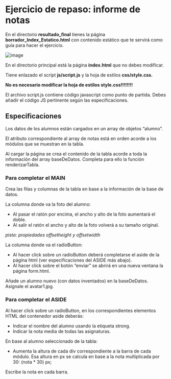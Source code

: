 # Ejercicio de repaso: informe de notas

En el directorio **resultado_final** tienes la página **borrador_Index_Estatico.html** con contenido estático que te servirá como guía para hacer el ejercicio. 

![image](https://user-images.githubusercontent.com/91023374/235069020-3a088b67-3750-41cb-a86b-103742dbc2d9.png)

En el directorio principal está la página **index.html** que no debes modificar. 

Tiene enlazado el script **js/script.js** y la hoja de estilos **css/style.css.**

**No es necesario modificar la hoja de estilos style.css!!!!!!!!**

El archivo script.js contiene código javascript como punto de partida. Debes añadir el código JS pertinente según las especificaciones.

## Especificaciones

Los datos de los alumnos están cargados en un array de objetos “alumno”. 

El atributo correspondiente al array de notas está en orden acorde a los módulos que se muestran en la tabla.

Al cargar la página se crea el contenido de la tabla acorde a toda la información del array baseDeDatos. Completa para ello la función renderizarTabla.

### Para completar el MAIN

Crea las filas y columnas de la tabla en base a la información de la base de datos.

La columna donde va la foto del alumno: 

- Al pasar el ratón por encima, el ancho y alto de la foto aumentará el doble.
- Al salir el ratón el ancho y alto de la foto volverá a su tamaño original.

*pista: propiedades offsetheight y offsetwidth*

La columna donde va el radioButton:

- Al hacer click sobre un radioButton deberá completarse el aside de la página html (ver especificaciones del ASIDE más abajo). 
- Al hacer click sobre el botón “enviar” se abrirá en una nueva ventana la página form.html.

Añade un alumno nuevo (con datos inventados) en la baseDeDatos. Asígnale el avatar1.jpg.

### Para completar el ASIDE

Al hacer click sobre un radioButton, en los correspondientes elementos HTML del contenedor aside deberás:

- Indicar el nombre del alumno usando la etiqueta strong.
- Indicar la nota media de todas las asignaturas.
  

En base al alumno seleccionado de la tabla:
  
- Aumenta la altura  de cada div correspondiente a la barra de cada módulo. Esa altura en px se calcula en base a la nota multiplicada por 30:
(nota * 30) px;
  
Escribe la nota en cada barra.

